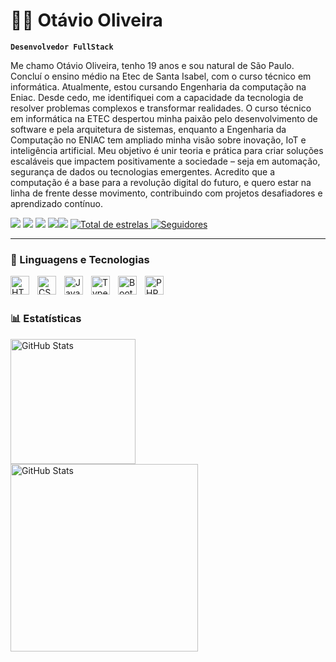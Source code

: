# 🧑‍💻 Otávio Oliveira

**`Desenvolvedor FullStack`**

Me chamo Otávio Oliveira, tenho 19 anos e sou natural de São Paulo. Concluí o ensino médio na Etec de Santa Isabel, com o curso técnico em informática. Atualmente, estou cursando Engenharia da computação na Eniac. Desde cedo, me identifiquei com a capacidade da tecnologia de resolver problemas complexos e transformar realidades. O curso técnico em informática na ETEC despertou minha paixão pelo desenvolvimento de software e pela arquitetura de sistemas, enquanto a Engenharia da Computação no ENIAC tem ampliado minha visão sobre inovação, IoT e inteligência artificial. Meu objetivo é unir teoria e prática para criar soluções escaláveis que impactem positivamente a sociedade – seja em automação, segurança de dados ou tecnologias emergentes. Acredito que a computação é a base para a revolução digital do futuro, e quero estar na linha de frente desse movimento, contribuindo com projetos desafiadores e aprendizado contínuo.

<p align="left">
 
 <a href="https://www.instagram.com/tavao_oliv/profilecard/?igsh=MTRhcjkzYnN1bGk0Yg==" target="_blank"><img src="https://img.shields.io/badge/-Instagram-%23E4405F?style=for-the-badge&logo=instagram&logoColor=white" target="_blank"></a>
 <a href="https://x.com/OtvioOl58123236?t=_TUwWI3W_ec50cQcd_nBLA&s=08" target="_blank"><img src="https://img.shields.io/badge/Twitch-9146FF?style=for-the-badge&logo=twitch&logoColor=white" target="_blank"></a>
 <a href="https://discord.gg/wagxzStdcR" target="_blank"><img src="https://img.shields.io/badge/Discord-7289DA?style=for-the-badge&logo=discord&logoColor=white" target="_blank"></a> 
 <a href = "mailto:206892023@eniac.edu.br"><img src="https://img.shields.io/badge/-Gmail-%23333?style=for-the-badge&logo=gmail&logoColor=white" target="_blank"></a><a href="https://www.linkedin.com/in/rafaella-ballerini-45875016a" target="_blank"><img   
 src="https://www.linkedin.com/in/ot%C3%A1vio-oliveira-b9b269267?utm_source=share&utm_campaign=share_via&utm_content=profile&utm_medium=android_app?style=for-the-badge&logo=linkedin&logoColor=white" target="_blank"></a>
 <a href="https://github.com/Otavio-2507?tab=repositories&sort=stargazers">
        <img 
            alt="Total de estrelas" 
            title="Total de estrelas GitHub" 
            src="https://custom-icon-badges.demolab.com/github/stars/Otavio-2507?color=55960c&style=for-the-badge&labelColor=488207&logo=star&label=estrelas"/>
 </a>
 <a href="https://github.com/Otavio-2507?followers">
        <img 
            alt="Seguidores" 
            title="Me siga no GitHub" 
            src="https://custom-icon-badges.demolab.com/github/followers/Otavio-2507?color=236ad3&labelColor=1155ba&style=for-the-badge&logo=github&label=Seguidores&logoColor=white"/>
 </a>
</p>

---

### 🤖 Linguagens e Tecnologias

<img 
    align="left" 
    alt="HTML"
    title="HTML" 
    width="30px" 
    style="padding-right: 10px;" 
    src="https://cdn.jsdelivr.net/gh/devicons/devicon@latest/icons/html5/html5-original.svg" 
/>
<img 
    align="left" 
    alt="CSS" 
    title="CSS"
    width="30px" 
    style="padding-right: 10px;" 
    src="https://cdn.jsdelivr.net/gh/devicons/devicon@latest/icons/css3/css3-original.svg" 
/>
<img 
    align="left" 
    alt="JavaScript" 
    title="JavaScript"
    width="30px" 
    style="padding-right: 10px;" 
    src="https://cdn.jsdelivr.net/gh/devicons/devicon@latest/icons/javascript/javascript-original.svg" 
/>
<img 
    align="left" 
    alt="TypeScript"
    title="TypeScript" 
    width="30px" 
    style="padding-right: 10px;" 
    src="https://cdn.jsdelivr.net/gh/devicons/devicon@latest/icons/typescript/typescript-original.svg" 
/>
<img 
    align="left" 
    alt="Bootstrap"
    title="Bootstrap" 
    width="30px" 
    style="padding-right: 10px;" 
    src="https://cdn.jsdelivr.net/gh/devicons/devicon@latest/icons/bootstrap/bootstrap-original.svg" 
/>
<img 
    align="left" 
    alt="PHP" 
    title="PHP"
    width="30px" 
    style="padding-right: 10px;" 
    src="https://cdn.jsdelivr.net/gh/devicons/devicon@latest/icons/php/php-original.svg" 
/>
<br/>
<br/>

### 📊 Estatísticas

<p>
  <img 
    align="left" 
    alt="GitHub Stats" 
    height="200" 
    style="padding-right: 10px;" 
    src="https://github-readme-stats.vercel.app/api?username=Otavio-2507&show_icons=true&theme=tokyonight&include_all_commits=true&locale=pt-br" 
  />

<img 
    align="left" 
    alt="GitHub Stats" 
    height="300" 
    src="https://github-readme-stats.vercel.app/api/top-langs/?username=Otavio-2507&theme=tokyonight&layout=compact&custom_title=Tecnologias&langs_count=9" 
  />

</p>

